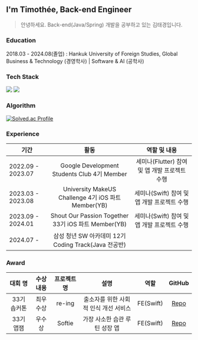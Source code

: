 ## I'm Timothée, Back-end Engineer
> 안녕하세요. Back-end(Java/Spring) 개발을 공부하고 있는 김태경입니다.

### Education
  2018.03 - 2024.08(졸업) : Hankuk University of Foreign Studies, Global Business & Technology (경영학사) | Software & AI (공학사)

### Tech Stack
<p>
  <img src="https://img.shields.io/badge/Spring Boot-6DB33F.svg?&style=for-the-badge&logo=Spring Boot&logoColor=white"/>
  <img src="https://img.shields.io/badge/Swift-F05138?style=for-the-badge&logo=Swift&logoColor=white">
</p>

### Algorithm
[![Solved.ac Profile](http://mazassumnida.wtf/api/v2/generate_badge?boj=timotheekim10)](https://solved.ac/timotheekim10)

### Experience
  | 기간 | 활동 | 역할 및 내용 |
  |----|:----:|:----:|
  | 2022.09 - 2023.07 | Google Development Students Club 4기 Member | 세미나(Flutter) 참여 및 앱 개발 프로젝트 수행 |
  | 2023.03 - 2023.08 | University MakeUS Challenge 4기 iOS 파트 Member(YB) | 세미나(Swift) 참여 및 앱 개발 프로젝트 수행 |
  | 2023.09 - 2024.01 | Shout Our Passion Together 33기 iOS 파트 Member(YB) | 세미나(Swift) 참여 및 앱 개발 프로젝트 수행 |
  | 2024.07 - | 삼성 청년 SW 아카데미 12기 Coding Track(Java 전공반) |  |


### Award
  | 대회 명 | 수상 내용 | 프로젝트 명 | 설명 | 역할 | GitHub |
  |:----:|:----:|:----:|:----:|:----:|:----:|
  | 33기 솝커톤 | 최우수상 | re-ing | 출소자를 위한 사회적 인식 개선 서비스 | FE(Swift) | [Repo](https://github.com/SOPT-33-iOS-Team-1) |
  | 33기 앱잼 | 우수상 | Softie | 가장 사소한 습관 루틴 성장 앱 | FE(Swift) | [Repo](https://github.com/Team-Sopetit) |

<!--
### Hi there 👋

**timotheekim10/timotheekim10** is a ✨ _special_ ✨ repository because its `README.md` (this file) appears on your GitHub profile.

Here are some ideas to get you started:

- 🔭 I’m currently working on ...
- 🌱 I’m currently learning ...
- 👯 I’m looking to collaborate on ...
- 🤔 I’m looking for help with ...
- 💬 Ask me about ...
- 📫 How to reach me: ...
- 😄 Pronouns: ...
- ⚡ Fun fact: ...
-->
